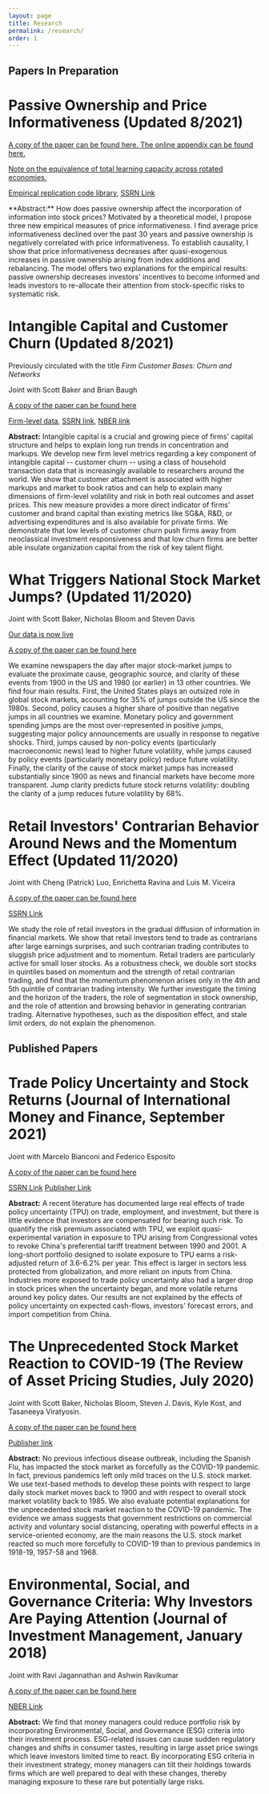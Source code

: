 ```yaml
---
layout: page
title: Research
permalink: /research/
order: 1
---
```



## Papers In Preparation

# Passive Ownership and Price Informativeness (Updated 8/2021)

<p>
  <a href="/images/sammon_passive.pdf" target="_blank">
    A copy of the paper can be found here.
  </a>   
  <a href="/images/sammon_passive_appendix.pdf" target="_blank">
    The online appendix can be found here.
  </a>
</p>

<p>
  
  <a href="/images/rotation.pdf" target="_blank">
    Note on the equivalence of total learning capacity across rotated economies.
  </a>
</p>

<p>
  <a href="/images/passive_replication.7z" target="_blank">
    Empirical replication code library</a>, <a href="https://papers.ssrn.com/sol3/papers.cfm?abstract_id=3243910" title="b1">SSRN Link</a>
</p>
**Abstract:**  How does passive ownership affect the incorporation of information into stock prices? Motivated by a theoretical model, I propose three new empirical measures of price informativeness.  I find average price informativeness declined over the past 30 years and passive ownership is negatively correlated with price informativeness.  To establish causality, I show that price informativeness decreases after quasi-exogenous increases in passive ownership arising from index additions and rebalancing. The model offers two explanations for the empirical results: passive ownership decreases investors' incentives to become informed and leads investors to re-allocate their attention from stock-specific risks to systematic risk. 

# Intangible Capital and Customer Churn (Updated 8/2021)
Previously circulated with the title *Firm Customer Bases: Churn and Networks*

Joint with Scott Baker and Brian Baugh 

<p>
  <a href="/images/fcb.pdf" target="_blank">
    A copy of the paper can be found here 
  </a>
</p>

<a href="https://drive.google.com/file/d/1O-_FVgwk3dTCWrb7Q3hcwT9MgFfaLbBu/view" title="b1">Firm-level data</a>, <a href="https://papers.ssrn.com/sol3/papers.cfm?abstract_id=3605582" title="b1">SSRN link</a>,
<a href="https://www.nber.org/papers/w27707" title="b1">NBER link</a>

**Abstract:**  Intangible capital is a crucial and growing piece of firms' capital structure and helps to explain long run trends in concentration and markups. We develop new firm level metrics regarding a key component of intangible capital -- customer churn -- using a class of household transaction data that is increasingly available to researchers around the world. We show that customer attachment is associated with higher markups and market to book ratios and can help to explain many dimensions of firm-level volatility and risk in both real outcomes and asset prices. This new measure provides a more direct indicator of firms' customer and brand capital than existing metrics like SG&A, R&D, or advertising expenditures and is also available for private firms. We demonstrate that low levels of customer churn push firms away from neoclassical investment responsiveness and that low churn firms are better able insulate organization capital from the risk of key talent flight.


# What Triggers National Stock Market Jumps? (Updated 11/2020)

Joint with Scott Baker, Nicholas Bloom and Steven Davis

[Our data is now live](https://stockmarketjumps.com/)

<p>
  <a href="/images/BBDS_BigJumps_Nov2020.pdf" target="_blank">
    A copy of the paper can be found here 
  </a>
</p>

We examine newspapers the day after major stock-market jumps to evaluate the proximate cause, geographic source, and clarity of these events from 1900 in the US and 1980 (or earlier) in 13 other countries. We find four main results. First, the United States plays an outsized role in global stock markets, accounting for 35% of jumps outside the US since the 1980s. Second, policy causes a higher share of positive than negative jumps in all countries we examine. Monetary policy and government spending jumps are the most over-represented in positive jumps, suggesting major policy announcements are usually in response to negative shocks. Third, jumps caused by non-policy events (particularly macroeconomic news) lead to higher future volatility, while jumps caused by policy events (particularly monetary policy) reduce future volatility. Finally, the clarity of the cause of stock market jumps has increased substantially since 1900 as news and financial markets have become more transparent. Jump clarity predicts future stock returns volatility: doubling the clarity of a jump reduces future volatility by 68%.

# Retail Investors' Contrarian Behavior Around News and the Momentum Effect (Updated 11/2020)

Joint with Cheng (Patrick) Luo, Enrichetta Ravina and Luis M. Viceira 

<p>
  <a href="/images/lrsv.pdf" target="_blank">
    A copy of the paper can be found here 
  </a>
</p>

<a href="https://papers.ssrn.com/sol3/papers.cfm?abstract_id=3544949" title="b1">SSRN Link</a>

We study the role of retail investors in the gradual diffusion of information in financial markets. We show that retail investors tend to trade as contrarians after large earnings surprises, and such contrarian trading contributes to sluggish price adjustment and to momentum. Retail traders are particularly active for small loser stocks. As a robustness check, we double sort stocks in quintiles based on momentum and the strength of retail contrarian trading, and find that the momentum phenomenon arises only in the 4th and 5th quintile of contrarian trading intensity. We further investigate the timing and the horizon of the traders, the role of segmentation in stock ownership, and the role of attention and browsing behavior in generating contrarian trading. Alternative hypotheses, such as the disposition effect, and stale limit orders, do not explain the phenomenon.



## Published Papers


# Trade Policy Uncertainty and Stock Returns (Journal of International Money and Finance, September 2021)

Joint with Marcelo Bianconi and Federico Esposito

<p>
  <a href="/images/bes_trade.pdf" target="_blank">
    A copy of the paper can be found here 
  </a>
</p>

<a href="https://papers.ssrn.com/sol3/papers.cfm?abstract_id=3340700" title="b1">SSRN Link</a> <a href="https://doi.org/10.1016/j.jimonfin.2021.102492" title="b1">Publisher Link</a>



**Abstract:** A recent literature has documented large real effects of trade policy uncertainty (TPU) on trade, employment, and investment, but there is little evidence that investors are compensated for bearing such risk. To quantify the risk premium associated with TPU, we exploit quasi-experimental variation in exposure to TPU arising from Congressional votes to revoke China's preferential tariff treatment between 1990 and 2001. A long-short portfolio designed to isolate exposure to TPU earns a risk-adjusted return of 3.6-6.2% per year. This effect is larger in sectors less protected from globalization, and more reliant on inputs from China. Industries more exposed to trade policy uncertainty also had a larger drop in stock prices when the uncertainty began, and more volatile returns around key policy dates. Our results are not explained by the effects of policy uncertainty on expected cash-flows, investors' forecast errors, and import competition from China.

# The Unprecedented Stock Market Reaction to COVID-19 (The Review of Asset Pricing Studies, July 2020)

Joint with Scott Baker, Nicholas Bloom, Steven J. Davis, Kyle Kost, and Tasaneeya Viratyosin.  

<p>
  <a href="/images/unprecedented_6_2020.pdf" target="_blank">
    A copy of the paper can be found here 
  </a>
</p>

<p>
  <a href="https://academic.oup.com/raps/advance-article/doi/10.1093/rapstu/raaa008/5873533" target="_blank">
    Publisher link
  </a>
</p>


**Abstract:** No previous infectious disease outbreak, including the Spanish Flu, has impacted the stock market as forcefully as the COVID-19 pandemic. In fact, previous pandemics left only mild traces on the U.S. stock market. We use text-based methods to develop these points with respect to large daily stock market moves back to 1900 and with respect to overall stock market volatility back to 1985. We also evaluate potential explanations for the unprecedented stock market reaction to the COVID-19 pandemic. The evidence we amass suggests that government restrictions on commercial activity and voluntary social distancing, operating with powerful effects in a service-oriented economy, are the main reasons the U.S. stock market reacted so much more forcefully to COVID-19 than to previous pandemics in 1918-19, 1957-58 and 1968.

# Environmental, Social, and Governance Criteria: Why Investors Are Paying Attention (Journal of Investment Management, January 2018)

Joint with Ravi Jagannathan and Ashwin Ravikumar

<p>
  <a href="/images/ESG_9_5_2017.pdf" target="_blank">
    A copy of the paper can be found here 
  </a>
</p>

<a href="https://www.nber.org/papers/w24063" title="b1">NBER Link</a>


**Abstract:** We find that money managers could reduce portfolio risk by incorporating Environmental, Social, and Governance (ESG) criteria into their investment process. ESG-related issues can cause sudden regulatory changes and shifts in consumer tastes, resulting in large asset price swings which leave investors limited time to react. By incorporating ESG criteria in their investment strategy, money managers can tilt their holdings towards firms which are well prepared to deal with these changes, thereby managing exposure to these rare but potentially large risks.

